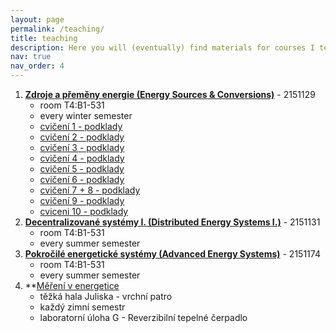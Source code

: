 ```yaml
---
layout: page
permalink: /teaching/
title: teaching
description: Here you will (eventually) find materials for courses I teach at the Department of Energy Engineering, CTU FME.
nav: true
nav_order: 4
---
```

1. **[Zdroje a přeměny energie (Energy Sources &amp; Conversions)](https://kos.fs.cvut.cz/synopsis/2151129)** - 2151129
   * room T4:B1-531
   * every winter semester
   * [cvičení 1 - podklady](https://campuscvut-my.sharepoint.com/:b:/g/personal/spaleja1_cvut_cz/EUyOf9i6kU1Cirgnhp2WczcBelEmBuTgJwfgCDBKDVJqdg?e=wyOsu1)
   * [cvičení 2 - podklady](https://campuscvut-my.sharepoint.com/:p:/g/personal/spaleja1_cvut_cz/EddQgvyNOlNFvGt4wmHNYXcBQhoAqAqUpebPVnqN6u4NVQ?e=QCOsAm)
   * [cvičení 3 - podklady](https://campuscvut-my.sharepoint.com/:p:/g/personal/spaleja1_cvut_cz/ESCO33sJOhZAkbiZO0SgSo4Bc1v0g35UH65WP4Ztff6Quw?e=Pqf6eh)
   * [cvičení 4 - podklady](https://campuscvut-my.sharepoint.com/:b:/g/personal/spaleja1_cvut_cz/EQygkJiyeMNPtDKw8DV6PqkByEpEvU7cdT_Ozm2MeAPkUQ?e=46IxNP)
   * [cvičení 5 - podklady](https://campuscvut-my.sharepoint.com/:b:/g/personal/spaleja1_cvut_cz/EWHgenlmRBlMnwPTE5PXoIgBSgeeKzX9eUIxPGV4SsaXlA?e=nUErtJ)
   * [cvičení 6 - podklady](https://campuscvut-my.sharepoint.com/:p:/g/personal/spaleja1_cvut_cz/ETBTq7FqJxlMjQyagYZ1i54BXsG6xShkdH-0ktncf9S0Fw?e=Y20dVZ)
   * [cvičení 7 + 8 - podklady](https://campuscvut-my.sharepoint.com/:b:/g/personal/spaleja1_cvut_cz/Eeem7kmDzM9Jg7QnGphpHrQBvmRl2BfjHpjjjQyAS2d4fA?e=rz3D66)
   * [cvičení 9 - podklady](https://campuscvut-my.sharepoint.com/:b:/g/personal/spaleja1_cvut_cz/EZTdTtMbD7tOswwKu-nUxxQBrWaygqdnkh8VQEJKfqdP_Q?e=03wdzS)
   * [cviceni 10 - podklady](https://campuscvut-my.sharepoint.com/:b:/g/personal/spaleja1_cvut_cz/EZLzl4bi32VOlHX3i0u8vioBdoWXe1l-baodOMxofjrOpA?e=BSQCCg)
2. **[Decentralizované systémy I. (Distributed Energy Systems I.)](https://kos.fs.cvut.cz/synopsis/2151133)** - 2151131
   * room T4:B1-531
   * every summer semester
3. **[Pokročilé energetické systémy (Advanced Energy Systems)](https://kos.fs.cvut.cz/synopsis/2151174)** - 2151174
   * room T4:B1-531
   * every summer semester
4. **[Měření v energetice](https://kos.fs.cvut.cz/synopsis/2152063)
   * těžká hala Juliska - vrchní patro
   * každý zimní semestr
   * laboratorní úloha G - Reverzibilní tepelné čerpadlo
